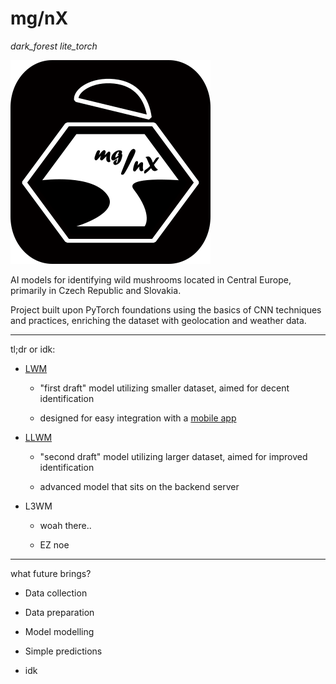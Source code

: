 # mg/nX

_dark_forest_
_lite_torch_

![@](https://github.com/KayserSoze42/ink/blob/main/src/main/java/ink/oxiemoron/lol/amgine/logo001.png?raw=true)

AI models for identifying wild mushrooms located in Central Europe, primarily in Czech Republic and Slovakia.

Project built upon PyTorch foundations using the basics of CNN techniques and practices, enriching the dataset with geolocation and weather data.

--------------------------------------

tl;dr or idk:


- [LWM](https://github.com/KayserSoze42/mgnX/tree/main/lwm1)

    + "first draft" model utilizing smaller dataset, aimed for decent identification
            
    + designed for easy integration with a [mobile app](https://github.com/KayserSoze42/funGUI)


- [LLWM](https://github.com/KayserSoze42/mgnX/tree/main/llwm1)

    + "second draft" model utilizing larger dataset, aimed for improved identification

    + advanced model that sits on the backend server

- L3WM

    + woah there.. 

    + EZ noe

---------------------------------------

what future brings?

- Data collection

- Data preparation

- Model modelling

- Simple predictions

- idk
